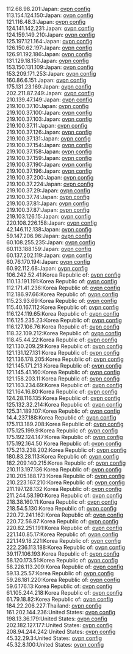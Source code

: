 112.68.98.201:Japan: [ovpn config](vpn/112_68_98_201.ovpn)  
113.154.124.150:Japan: [ovpn config](vpn/113_154_124_150.ovpn)  
121.116.48.3:Japan: [ovpn config](vpn/121_116_48_3.ovpn)  
124.141.142.231:Japan: [ovpn config](vpn/124_141_142_231.ovpn)  
124.159.149.210:Japan: [ovpn config](vpn/124_159_149_210.ovpn)  
125.197.121.164:Japan: [ovpn config](vpn/125_197_121_164.ovpn)  
126.150.62.197:Japan: [ovpn config](vpn/126_150_62_197.ovpn)  
126.91.192.186:Japan: [ovpn config](vpn/126_91_192_186.ovpn)  
131.129.18.151:Japan: [ovpn config](vpn/131_129_18_151.ovpn)  
153.150.131.109:Japan: [ovpn config](vpn/153_150_131_109.ovpn)  
153.209.171.253:Japan: [ovpn config](vpn/153_209_171_253.ovpn)  
160.86.6.151:Japan: [ovpn config](vpn/160_86_6_151.ovpn)  
175.131.23.169:Japan: [ovpn config](vpn/175_131_23_169.ovpn)  
202.211.87.249:Japan: [ovpn config](vpn/202_211_87_249.ovpn)  
210.139.47.149:Japan: [ovpn config](vpn/210_139_47_149.ovpn)  
219.100.37.10:Japan: [ovpn config](vpn/219_100_37_10.ovpn)  
219.100.37.100:Japan: [ovpn config](vpn/219_100_37_100.ovpn)  
219.100.37.103:Japan: [ovpn config](vpn/219_100_37_103.ovpn)  
219.100.37.11:Japan: [ovpn config](vpn/219_100_37_11.ovpn)  
219.100.37.126:Japan: [ovpn config](vpn/219_100_37_126.ovpn)  
219.100.37.131:Japan: [ovpn config](vpn/219_100_37_131.ovpn)  
219.100.37.154:Japan: [ovpn config](vpn/219_100_37_154.ovpn)  
219.100.37.158:Japan: [ovpn config](vpn/219_100_37_158.ovpn)  
219.100.37.159:Japan: [ovpn config](vpn/219_100_37_159.ovpn)  
219.100.37.190:Japan: [ovpn config](vpn/219_100_37_190.ovpn)  
219.100.37.196:Japan: [ovpn config](vpn/219_100_37_196.ovpn)  
219.100.37.200:Japan: [ovpn config](vpn/219_100_37_200.ovpn)  
219.100.37.224:Japan: [ovpn config](vpn/219_100_37_224.ovpn)  
219.100.37.29:Japan: [ovpn config](vpn/219_100_37_29.ovpn)  
219.100.37.74:Japan: [ovpn config](vpn/219_100_37_74.ovpn)  
219.100.37.81:Japan: [ovpn config](vpn/219_100_37_81.ovpn)  
219.100.37.87:Japan: [ovpn config](vpn/219_100_37_87.ovpn)  
219.103.126.15:Japan: [ovpn config](vpn/219_103_126_15.ovpn)  
220.108.226.158:Japan: [ovpn config](vpn/220_108_226_158.ovpn)  
42.146.112.138:Japan: [ovpn config](vpn/42_146_112_138.ovpn)  
59.147.206.96:Japan: [ovpn config](vpn/59_147_206_96.ovpn)  
60.108.255.235:Japan: [ovpn config](vpn/60_108_255_235.ovpn)  
60.113.188.159:Japan: [ovpn config](vpn/60_113_188_159.ovpn)  
60.137.202.119:Japan: [ovpn config](vpn/60_137_202_119.ovpn)  
60.76.170.194:Japan: [ovpn config](vpn/60_76_170_194.ovpn)  
60.92.112.68:Japan: [ovpn config](vpn/60_92_112_68.ovpn)  
106.242.52.41:Korea Republic of: [ovpn config](vpn/106_242_52_41.ovpn)  
110.13.191.191:Korea Republic of: [ovpn config](vpn/110_13_191_191.ovpn)  
112.171.41.236:Korea Republic of: [ovpn config](vpn/112_171_41_236.ovpn)  
112.186.97.66:Korea Republic of: [ovpn config](vpn/112_186_97_66.ovpn)  
115.23.93.69:Korea Republic of: [ovpn config](vpn/115_23_93_69.ovpn)  
115.40.167.112:Korea Republic of: [ovpn config](vpn/115_40_167_112.ovpn)  
116.124.119.65:Korea Republic of: [ovpn config](vpn/116_124_119_65.ovpn)  
116.125.235.23:Korea Republic of: [ovpn config](vpn/116_125_235_23.ovpn)  
116.127.106.76:Korea Republic of: [ovpn config](vpn/116_127_106_76.ovpn)  
118.32.109.212:Korea Republic of: [ovpn config](vpn/118_32_109_212.ovpn)  
118.45.44.22:Korea Republic of: [ovpn config](vpn/118_45_44_22.ovpn)  
121.130.209.29:Korea Republic of: [ovpn config](vpn/121_130_209_29.ovpn)  
121.131.127.131:Korea Republic of: [ovpn config](vpn/121_131_127_131.ovpn)  
121.136.178.205:Korea Republic of: [ovpn config](vpn/121_136_178_205.ovpn)  
121.145.171.213:Korea Republic of: [ovpn config](vpn/121_145_171_213.ovpn)  
121.145.41.160:Korea Republic of: [ovpn config](vpn/121_145_41_160.ovpn)  
121.158.203.11:Korea Republic of: [ovpn config](vpn/121_158_203_11.ovpn)  
121.163.234.69:Korea Republic of: [ovpn config](vpn/121_163_234_69.ovpn)  
121.164.16.80:Korea Republic of: [ovpn config](vpn/121_164_16_80.ovpn)  
124.28.116.135:Korea Republic of: [ovpn config](vpn/124_28_116_135.ovpn)  
125.132.32.214:Korea Republic of: [ovpn config](vpn/125_132_32_214.ovpn)  
125.31.189.107:Korea Republic of: [ovpn config](vpn/125_31_189_107.ovpn)  
14.4.237.188:Korea Republic of: [ovpn config](vpn/14_4_237_188.ovpn)  
175.113.189.208:Korea Republic of: [ovpn config](vpn/175_113_189_208.ovpn)  
175.125.199.9:Korea Republic of: [ovpn config](vpn/175_125_199_9.ovpn)  
175.192.124.147:Korea Republic of: [ovpn config](vpn/175_192_124_147.ovpn)  
175.192.164.50:Korea Republic of: [ovpn config](vpn/175_192_164_50.ovpn)  
175.213.238.202:Korea Republic of: [ovpn config](vpn/175_213_238_202.ovpn)  
180.83.28.113:Korea Republic of: [ovpn config](vpn/180_83_28_113.ovpn)  
182.209.140.215:Korea Republic of: [ovpn config](vpn/182_209_140_215.ovpn)  
210.113.197.136:Korea Republic of: [ovpn config](vpn/210_113_197_136.ovpn)  
210.205.188.173:Korea Republic of: [ovpn config](vpn/210_205_188_173.ovpn)  
210.223.167.210:Korea Republic of: [ovpn config](vpn/210_223_167_210.ovpn)  
211.197.128.132:Korea Republic of: [ovpn config](vpn/211_197_128_132.ovpn)  
211.244.58.190:Korea Republic of: [ovpn config](vpn/211_244_58_190.ovpn)  
218.38.160.11:Korea Republic of: [ovpn config](vpn/218_38_160_11.ovpn)  
218.54.5.130:Korea Republic of: [ovpn config](vpn/218_54_5_130.ovpn)  
220.72.241.162:Korea Republic of: [ovpn config](vpn/220_72_241_162.ovpn)  
220.72.56.87:Korea Republic of: [ovpn config](vpn/220_72_56_87.ovpn)  
220.82.251.191:Korea Republic of: [ovpn config](vpn/220_82_251_191.ovpn)  
221.140.85.17:Korea Republic of: [ovpn config](vpn/221_140_85_17.ovpn)  
221.149.18.221:Korea Republic of: [ovpn config](vpn/221_149_18_221.ovpn)  
222.236.113.188:Korea Republic of: [ovpn config](vpn/222_236_113_188.ovpn)  
39.117.106.193:Korea Republic of: [ovpn config](vpn/39_117_106_193.ovpn)  
58.120.173.51:Korea Republic of: [ovpn config](vpn/58_120_173_51.ovpn)  
58.226.113.209:Korea Republic of: [ovpn config](vpn/58_226_113_209.ovpn)  
59.13.25.57:Korea Republic of: [ovpn config](vpn/59_13_25_57.ovpn)  
59.26.181.220:Korea Republic of: [ovpn config](vpn/59_26_181_220.ovpn)  
59.6.176.13:Korea Republic of: [ovpn config](vpn/59_6_176_13.ovpn)  
61.105.244.218:Korea Republic of: [ovpn config](vpn/61_105_244_218.ovpn)  
61.79.18.82:Korea Republic of: [ovpn config](vpn/61_79_18_82.ovpn)  
184.22.206.227:Thailand: [ovpn config](vpn/184_22_206_227.ovpn)  
161.202.144.236:United States: [ovpn config](vpn/161_202_144_236.ovpn)  
198.13.36.179:United States: [ovpn config](vpn/198_13_36_179.ovpn)  
202.182.127.177:United States: [ovpn config](vpn/202_182_127_177.ovpn)  
208.94.244.242:United States: [ovpn config](vpn/208_94_244_242.ovpn)  
45.32.29.3:United States: [ovpn config](vpn/45_32_29_3.ovpn)  
45.32.8.100:United States: [ovpn config](vpn/45_32_8_100.ovpn)  
